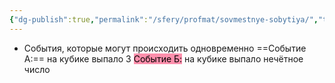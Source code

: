 ```yaml
---
{"dg-publish":true,"permalink":"/sfery/profmat/sovmestnye-sobytiya/","tags":["Профмат"]}
---
```


- События, которые могут происходить одновременно
==Событие А:== на кубике выпало 3
<mark style="background: #FF5582A6;">Событие Б:</mark> на кубике выпало нечётное число